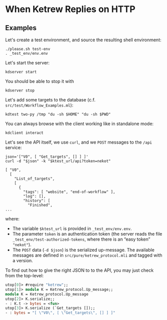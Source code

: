 When Ketrew Replies on HTTP
===========================

Examples
--------

Let's create a test environment, and source the resulting shell environment:

    ./please.sh test-env
    . _test_env/env.env

Let's start the server:

    kdserver start

You should be able to stop it with

    kdserver stop

Let's add some targets to the database (c.f. `src/test/Workflow_Examples.ml`):

    kdtest two-py /tmp "du -sh $HOME" "du -sh $PWD"

You can always browse with the client working like in standalone mode:

    kdclient interact

Let's see the API itself, we use `curl`, and we `POST` messages to the `/api`
service:

    json='["V0", [ "Get_targets", [] ] ]'
    curl -d "$json" -k "$ktest_url/api?token=nekot"

```goodresult
[ "V0",
  [
    "List_of_targets",
    [
      {
        "tags": [ "website", "end-of-workflow" ],
        "log": [],
        "history": [
          "Finished",
...
```

where:

- The variable `$ktest_url` is provided in `_test_env/env.env`.
- The parameter `token` is an authentication token (the server reads the file
  `_test_env/test-authorized-tokens`, where there is an “easy token” `"nekot"`).
- The `POST` data (`-d $json`) is the serialized up-message.  The available
  messages are defined in `src/pure/ketrew_protocol.mli` and tagged with a
  version.

To find out how to give the right JSON to to the API, you may just check from
the top-level:

```ocaml
utop[0]> #require "ketrew";;
utop[1]> module K = Ketrew_protocol.Up_message;;
module K = Ketrew_protocol.Up_message
utop[2]> K.serialize;;
- : K.t -> bytes = <fun>
utop[3]> K.serialize (`Get_targets []);;
- : bytes = "[ \"V0\", [ \"Get_targets\", [] ] ]"
```

